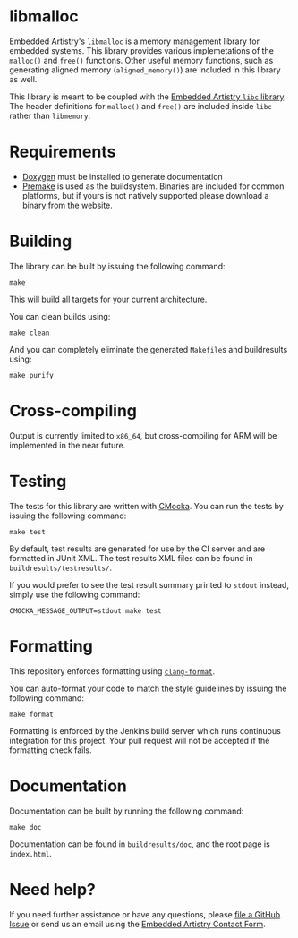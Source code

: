 # libmalloc

Embedded Artistry's `libmalloc` is a memory management library for embedded systems. This library provides various implemetations of the `malloc()` and `free()` functions. Other useful memory functions, such as generating aligned memory (`aligned_memory()`) are included in this library as well.

This library is meant to be coupled with the [Embedded Artistry `libc` library][1]. The header definitions for `malloc()` and `free()` are included inside `libc` rather than `libmemory`.

# Requirements

* [Doxygen][0] must be installed to generate documentation
* [Premake][4] is used as the buildsystem. Binaries are included for common platforms, but if yours is not natively supported please download a binary from the website.

# Building

The library can be built by issuing the following command:

```
make
```

This will build all targets for your current architecture.

You can clean builds using:

```
make clean
```

And you can completely eliminate the generated `Makefile`s and buildresults using:

```
make purify
```

# Cross-compiling

Output is currently limited to `x86_64`, but cross-compiling for ARM will be implemented in the near future.

# Testing

The tests for this library are written with [CMocka][3]. You can run the tests by issuing the following command:

```
make test
```

By default, test results are generated for use by the CI server and are formatted in JUnit XML. The test results XML files can be found in `buildresults/testresults/`.

If you would prefer to see the test result summary printed to `stdout` instead, simply use the following command:

```
CMOCKA_MESSAGE_OUTPUT=stdout make test
```

# Formatting

This repository enforces formatting using [`clang-format`][2].

You can auto-format your code to match the style guidelines by issuing the following command:

```
make format
```

Formatting is enforced by the Jenkins build server which runs continuous integration for this project. Your pull request will not be accepted if the formatting check fails.

# Documentation

Documentation can be built by running the following command:

```
make doc
```

Documentation can be found in `buildresults/doc`, and the root page is `index.html`.

# Need help?

If you need further assistance or have any questions, please [file a GitHub Issue][6] or send us an email using the [Embedded Artistry Contact Form][5].

[0]: http://www.stack.nl/~dimitri/doxygen/
[1]: https://github.com/embeddedartistry/libc
[2]: https://clang.llvm.org/docs/ClangFormat.html
[3]: https://cmocka.org
[4]: https://github.com/premake/premake-core/wiki
[5]: http://embeddedartistry.com/contact
[6]: https://github.com/embeddedartistry/libmemory/issues/new
